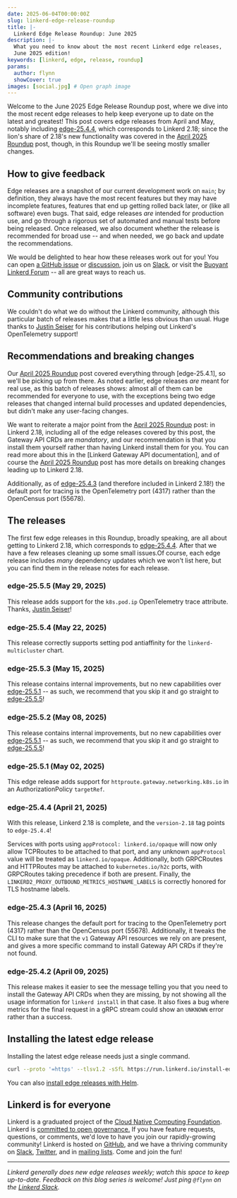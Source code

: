 ```yaml
---
date: 2025-06-04T00:00:00Z
slug: linkerd-edge-release-roundup
title: |-
  Linkerd Edge Release Roundup: June 2025
description: |-
  What you need to know about the most recent Linkerd edge releases,
  June 2025 edition!
keywords: [linkerd, edge, release, roundup]
params:
  author: flynn
  showCover: true
images: [social.jpg] # Open graph image
---
```


Welcome to the June 2025 Edge Release Roundup post, where we dive into the
most recent edge releases to help keep everyone up to date on the latest and
greatest! This post covers edge releases from April and May, notably including
[edge-25.4.4], which corresponds to Linkerd 2.18; since the lion's share of
2.18's new functionality was covered in the [April 2025 Roundup] post, though,
in this Roundup we'll be seeing mostly smaller changes.

## How to give feedback

Edge releases are a snapshot of our current development work on `main`; by
definition, they always have the most recent features but they may have
incomplete features, features that end up getting rolled back later, or (like
all software) even bugs. That said, edge releases _are_ intended for
production use, and go through a rigorous set of automated and manual tests
before being released. Once released, we also document whether the release is
recommended for broad use -- and when needed, we go back and update the
recommendations.

We would be delighted to hear how these releases work out for you! You can open
[a GitHub issue](https://github.com/linkerd/linkerd2/issues/) or
[discussion](https://github.com/linkerd/linkerd2/discussions/), join us on
[Slack](https://slack.linkerd.io), or visit the
[Buoyant Linkerd Forum](https://linkerd.buoyant.io) -- all are great ways to
reach us.

## Community contributions

We couldn't do what we do without the Linkerd community, although this
particular batch of releases makes that a little less obvious than usual. Huge
thanks to [Justin Seiser] for his contributions helping out Linkerd's
OpenTelemetry support!

[Justin Seiser]: https://github.com/jseiser

## Recommendations and breaking changes

Our [April 2025 Roundup] post covered everything through [edge-25.4.1], so
we'll be picking up from there. As noted earlier, edge releases _are_ meant
for real use, as this batch of releases shows: almost all of them can be
recommended for everyone to use, with the exceptions being two edge releases
that changed internal build processes and updated dependencies, but didn't
make any user-facing changes.

We want to reiterate a major point from the [April 2025 Roundup] post: in
Linkerd 2.18, including all of the edge releases covered by this post, the
Gateway API CRDs are _mandatory_, and our recommendation is that you install
them yourself rather than having Linkerd install them for you. You can read
more about this in the [Linkerd Gateway API documentation], and of course the
[April 2025 Roundup] post has more details on breaking changes leading up to
Linkerd 2.18.

Additionally, as of [edge-25.4.3] (and therefore included in Linkerd 2.18!)
the default port for tracing is the OpenTelemetry port (4317) rather than the
OpenCensus port (55678).

[April 2025 Roundup]: ../0424-edge-release-roundup/
[edge-25.4.3]: https://github.com/linkerd/linkerd2/releases/tag/edge-25.4.3
[edge-25.4.4]: https://github.com/linkerd/linkerd2/releases/tag/edge-25.4.4
[edge-25.5.1]: https://github.com/linkerd/linkerd2/releases/tag/edge-25.5.1
[edge-25.5.5]: https://github.com/linkerd/linkerd2/releases/tag/edge-25.5.5

## The releases

The first few edge releases in this Roundup, broadly speaking, are all about
getting to Linkerd 2.18, which corresponds to [edge-25.4.4]. After that we
have a few releases cleaning up some small issues.Of course, each edge release
includes _many_ dependency updates which we won't list here, but you can find
them in the release notes for each release.

### edge-25.5.5 (May 29, 2025)

This release adds support for the `k8s.pod.ip` OpenTelemetry trace attribute.
Thanks, [Justin Seiser]!

### edge-25.5.4 (May 22, 2025)

This release correctly supports setting pod antiaffinity for the
`linkerd-multicluster` chart.

### edge-25.5.3 (May 15, 2025)

This release contains internal improvements, but no new capabilities over
[edge-25.5.1] -- as such, we recommend that you skip it and go straight to
[edge-25.5.5]!

### edge-25.5.2 (May 08, 2025)

This release contains internal improvements, but no new capabilities over
[edge-25.5.1] -- as such, we recommend that you skip it and go straight to
[edge-25.5.5]!

### edge-25.5.1 (May 02, 2025)

This edge release adds support for `httproute.gateway.networking.k8s.io` in an
AuthorizationPolicy `targetRef`.

### edge-25.4.4 (April 21, 2025)

With this release, Linkerd 2.18 is complete, and the `version-2.18` tag points
to `edge-25.4.4`!

Services with ports using `appProtocol: linkerd.io/opaque` will now only allow
TCPRoutes to be attached to that port, and any unknown `appProtocol` value
will be treated as `linkerd.io/opaque`. Additionally, both GRPCRoutes and
HTTPRoutes may be attached to  `kubernetes.io/h2c` ports, with GRPCRoutes
taking precedence if both are present. Finally, the
`LINKERD2_PROXY_OUTBOUND_METRICS_HOSTNAME_LABELS` is correctly honored for TLS
hostname labels.

### edge-25.4.3 (April 16, 2025)

This release changes the default port for tracing to the OpenTelemetry port
(4317) rather than the OpenCensus port (55678). Additionally, it tweaks the
CLI to make sure that the `v1` Gateway API resources we rely on are present,
and gives a more specific command to install Gateway API CRDs if they're not
found.

### edge-25.4.2 (April 09, 2025)

This release makes it easier to see the message telling you that you need to
install the Gateway API CRDs when they are missing, by not showing all the
usage information for `linkerd install` in that case. It also fixes a bug
where metrics for the final request in a gRPC stream could show an `UNKNOWN`
error rather than a success.

## Installing the latest edge release

Installing the latest edge release needs just a single command.

```bash
curl --proto '=https' --tlsv1.2 -sSfL https://run.linkerd.io/install-edge | sh
```

You can also
[install edge releases with Helm](https://linkerd.io/2/tasks/install-helm/).

## Linkerd is for everyone

Linkerd is a graduated project of the
[Cloud Native Computing Foundation](https://cncf.io/). Linkerd is
[committed to open governance.](/2019/10/03/linkerds-commitment-to-open-governance/)
If you have feature requests, questions, or comments, we'd love to have you join
our rapidly-growing community! Linkerd is hosted on
[GitHub](https://github.com/linkerd/), and we have a thriving community on
[Slack](https://slack.linkerd.io/), [Twitter](https://twitter.com/linkerd), and
in [mailing lists](/community/get-involved/). Come and join the fun!

---

_Linkerd generally does new edge releases weekly; watch this space to keep
up-to-date. Feedback on this blog series is welcome! Just ping `@flynn` on the
[Linkerd Slack](https://slack.linkerd.io)._
